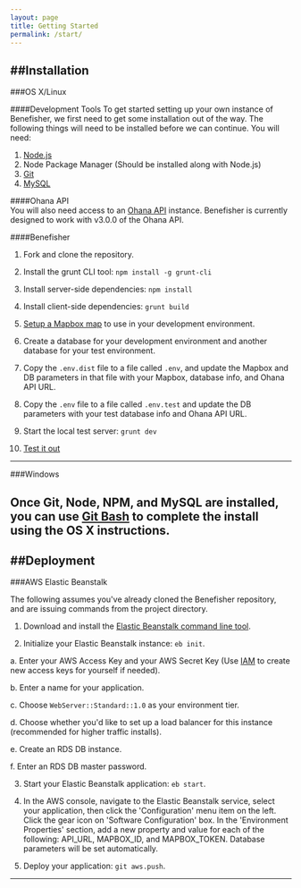 ```yaml
---
layout: page
title: Getting Started
permalink: /start/
---
```


##Installation
---
###OS X/Linux

####Development Tools
To get started setting up your own instance of Benefisher, we first need to get some installation out of the way.
The following things will need to be installed before we can continue. You will need:

  1. [Node.js](https://github.com/joyent/node/wiki/installing-node.js-via-package-manager)
  2. Node Package Manager (Should be installed along with Node.js)
  3. [Git](https://help.github.com/articles/set-up-git/)
  4. [MySQL](http://dev.mysql.com/doc/refman/5.0/en/macosx-installation.html)

####Ohana API  
You will also need access to an [Ohana API](http://ohanapi.org/) instance. Benefisher is currently designed to work with v3.0.0 of the Ohana API.

####Benefisher
1. Fork and clone the repository.
 
2. Install the grunt CLI tool: `npm install -g grunt-cli`

3. Install server-side dependencies: `npm install`

4. Install client-side dependencies: `grunt build`

5. [Setup a Mapbox map](https://www.mapbox.com/help/creating-new-map/) to use in your development environment.

6. Create a database for your development environment and another database for your test environment.

7. Copy the `.env.dist` file to a file called `.env`, and update the Mapbox and DB parameters in that file with your Mapbox, database info, and Ohana API URL.

8. Copy the `.env` file to a file called `.env.test` and update the DB parameters with your test database info and Ohana API URL.

9. Start the local test server: `grunt dev`

10. [Test it out](http://localhost:3000)
---
###Windows

Once Git, Node, NPM, and MySQL are installed, you can use [Git Bash](http://msysgit.github.io/) to complete the install using the OS X instructions.
---

##Deployment
---
###AWS Elastic Beanstalk

The following assumes you've already cloned the Benefisher repository, and are issuing commands from the project directory.

1. Download and install the [Elastic Beanstalk command line tool](http://aws.amazon.com/code/6752709412171743).

2. Initialize your Elastic Beanstalk instance: `eb init`.

  a. Enter your AWS Access Key and your AWS Secret Key (Use [IAM](http://docs.aws.amazon.com/IAM/latest/UserGuide/ManagingCredentials.html) to create new access keys for yourself if needed).

  b. Enter a name for your application.

  c. Choose `WebServer::Standard::1.0` as your environment tier.

  d. Choose whether you'd like to set up a load balancer for this instance (recommended for higher traffic installs).

  e. Create an RDS DB instance.

  f. Enter an RDS DB master password.

3. Start your Elastic Beanstalk application: `eb start`.

4. In the AWS console, navigate to the Elastic Beanstalk service, select your application, then click the 'Configuration' menu item on the left. Click the gear icon on 'Software Configuration' box. In the 'Environment Properties' section, add a new property and value for each of the following: API_URL, MAPBOX_ID, and MAPBOX_TOKEN. Database parameters will be set automatically.

5. Deploy your application: `git aws.push`.
---
